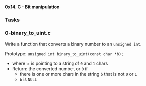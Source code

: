 #### **0x14. C - Bit manipulation**

### **Tasks**

### **0-binary_to_uint.c**
Write a function that converts a binary number to an `unsigned int`.

Prototype: `unsigned int binary_to_uint(const char *b);`
* where `b `is pointing to a string of `0` and `1` chars
* Return: the converted number, or `0` if
    * there is one or more chars in the string `b` that is not `0` or `1`
    * `b` is `NULL`
